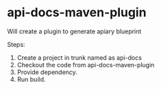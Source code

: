 api-docs-maven-plugin
=====================

Will create a plugin to generate apiary blueprint

Steps:
1. Create a project in trunk named as api-docs
2. Checkout the code from api-docs-maven-plugin
3. Provide dependency.
4. Run build.
